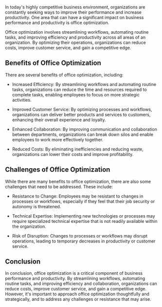 
In today's highly competitive business environment, organizations are constantly seeking ways to improve their performance and increase productivity. One area that can have a significant impact on business performance and productivity is office optimization.

Office optimization involves streamlining workflows, automating routine tasks, and improving efficiency and productivity across all areas of an organization. By optimizing their operations, organizations can reduce costs, improve customer service, and gain a competitive edge.

Benefits of Office Optimization
-------------------------------

There are several benefits of office optimization, including:

* Increased Efficiency: By streamlining workflows and automating routine tasks, organizations can reduce the time and resources required to complete tasks, enabling employees to focus on more strategic activities.

* Improved Customer Service: By optimizing processes and workflows, organizations can deliver better products and services to customers, enhancing their overall experience and loyalty.

* Enhanced Collaboration: By improving communication and collaboration between departments, organizations can break down silos and enable employees to work more effectively together.

* Reduced Costs: By eliminating inefficiencies and reducing waste, organizations can lower their costs and improve profitability.

Challenges of Office Optimization
---------------------------------

While there are many benefits to office optimization, there are also some challenges that need to be addressed. These include:

* Resistance to Change: Employees may be resistant to changes in processes or workflows, especially if they feel that their job security or autonomy is threatened.

* Technical Expertise: Implementing new technologies or processes may require specialized technical expertise that is not readily available within the organization.

* Risk of Disruption: Changes to processes or workflows may disrupt operations, leading to temporary decreases in productivity or customer service.

Conclusion
----------

In conclusion, office optimization is a critical component of business performance and productivity. By streamlining workflows, automating routine tasks, and improving efficiency and collaboration, organizations can reduce costs, improve customer service, and gain a competitive edge. However, it's important to approach office optimization thoughtfully and strategically, and to address any challenges or resistance that may arise.
